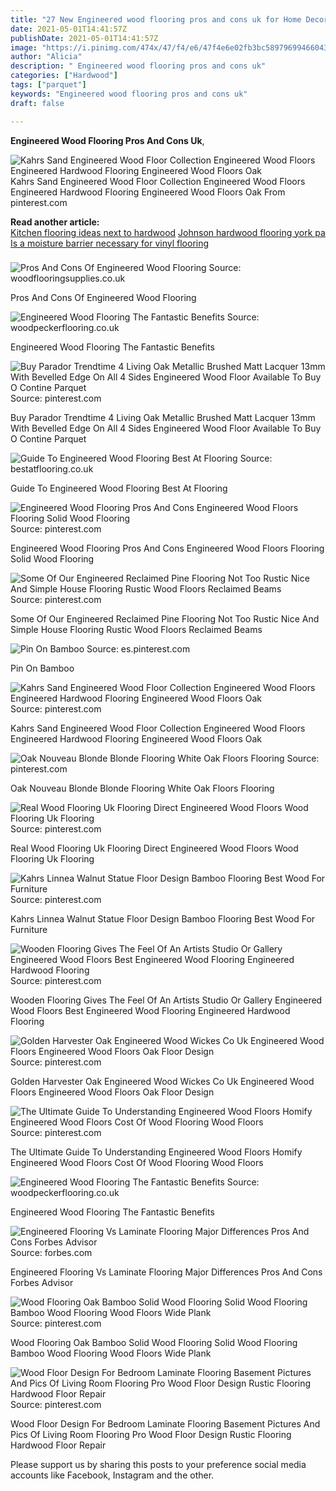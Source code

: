 ```yaml
---
title: "27 New Engineered wood flooring pros and cons uk for Home Decor"
date: 2021-05-01T14:41:57Z
publishDate: 2021-05-01T14:41:57Z
image: "https://i.pinimg.com/474x/47/f4/e6/47f4e6e02fb3bc589796994660430746.jpg"
author: "Alicia"
description: " Engineered wood flooring pros and cons uk"
categories: ["Hardwood"]
tags: ["parquet"]
keywords: "Engineered wood flooring pros and cons uk"
draft: false

---
```

<!-- Head tag Code -->
**Engineered Wood Flooring Pros And Cons Uk**, 

![Kahrs Sand Engineered Wood Floor Collection Engineered Wood Floors Engineered Hardwood Flooring Engineered Wood Floors Oak](https://i.pinimg.com/originals/8e/d3/80/8ed380fb20e688e08fc8c1f1cf943437.jpg "Kahrs Sand Engineered Wood Floor Collection Engineered Wood Floors Engineered Hardwood Flooring Engineered Wood Floors Oak")
Kahrs Sand Engineered Wood Floor Collection Engineered Wood Floors Engineered Hardwood Flooring Engineered Wood Floors Oak From pinterest.com

**Read another article:**  
[Kitchen flooring ideas next to hardwood](/kitchen-flooring-ideas-next-to-hardwood/)
[Johnson hardwood flooring york pa](/johnson-hardwood-flooring-york-pa/)
[Is a moisture barrier necessary for vinyl flooring](/is-a-moisture-barrier-necessary-for-vinyl-flooring/)




### 

 


![Pros And Cons Of Engineered Wood Flooring](https://woodflooringsupplies.co.uk/wp-content/uploads/2019/06/189mm-Clay-Grey-Engineered-Oak-Flooring-Brushed-Matt-Lacquered.jpg "Pros And Cons Of Engineered Wood Flooring")
Source: woodflooringsupplies.co.uk

Pros And Cons Of Engineered Wood Flooring  

![Engineered Wood Flooring The Fantastic Benefits](https://assets.woodpeckerflooring.co.uk/2016/12/15105741/Graphic.jpeg "Engineered Wood Flooring The Fantastic Benefits")
Source: woodpeckerflooring.co.uk

Engineered Wood Flooring The Fantastic Benefits  

![Buy Parador Trendtime 4 Living Oak Metallic Brushed Matt Lacquer 13mm With Bevelled Edge On All 4 Sides Engineered Wood Floor Available To Buy O Contine Parquet](https://i.pinimg.com/originals/55/03/05/550305c4578fc05c10a0c6bb87d44aaf.jpg "Buy Parador Trendtime 4 Living Oak Metallic Brushed Matt Lacquer 13mm With Bevelled Edge On All 4 Sides Engineered Wood Floor Available To Buy O Contine Parquet")
Source: pinterest.com

Buy Parador Trendtime 4 Living Oak Metallic Brushed Matt Lacquer 13mm With Bevelled Edge On All 4 Sides Engineered Wood Floor Available To Buy O Contine Parquet  

![Guide To Engineered Wood Flooring Best At Flooring](https://www.bestatflooring.co.uk/wp-content/uploads/2014/11/elka-real-wood-engineered-flooring-rural-oak.jpg "Guide To Engineered Wood Flooring Best At Flooring")
Source: bestatflooring.co.uk

Guide To Engineered Wood Flooring Best At Flooring  

![Engineered Wood Flooring Pros And Cons Engineered Wood Floors Flooring Solid Wood Flooring](https://i.pinimg.com/originals/0a/5a/7a/0a5a7ad66ce56b4946a99376422bcf62.png "Engineered Wood Flooring Pros And Cons Engineered Wood Floors Flooring Solid Wood Flooring")
Source: pinterest.com

Engineered Wood Flooring Pros And Cons Engineered Wood Floors Flooring Solid Wood Flooring  

![Some Of Our Engineered Reclaimed Pine Flooring Not Too Rustic Nice And Simple House Flooring Rustic Wood Floors Reclaimed Beams](https://i.pinimg.com/originals/dd/47/14/dd4714be3ae418792d45f02e2922602d.jpg "Some Of Our Engineered Reclaimed Pine Flooring Not Too Rustic Nice And Simple House Flooring Rustic Wood Floors Reclaimed Beams")
Source: pinterest.com

Some Of Our Engineered Reclaimed Pine Flooring Not Too Rustic Nice And Simple House Flooring Rustic Wood Floors Reclaimed Beams  

![Pin On Bamboo](https://i.pinimg.com/originals/6d/02/97/6d029721327423051f8a673dfad3471b.jpg "Pin On Bamboo")
Source: es.pinterest.com

Pin On Bamboo  

![Kahrs Sand Engineered Wood Floor Collection Engineered Wood Floors Engineered Hardwood Flooring Engineered Wood Floors Oak](https://i.pinimg.com/originals/8e/d3/80/8ed380fb20e688e08fc8c1f1cf943437.jpg "Kahrs Sand Engineered Wood Floor Collection Engineered Wood Floors Engineered Hardwood Flooring Engineered Wood Floors Oak")
Source: pinterest.com

Kahrs Sand Engineered Wood Floor Collection Engineered Wood Floors Engineered Hardwood Flooring Engineered Wood Floors Oak  

![Oak Nouveau Blonde Blonde Flooring White Oak Floors Flooring](https://i.pinimg.com/474x/f2/b9/f1/f2b9f1d34434778ca0adbe44a51d611f.jpg "Oak Nouveau Blonde Blonde Flooring White Oak Floors Flooring")
Source: pinterest.com

Oak Nouveau Blonde Blonde Flooring White Oak Floors Flooring  

![Real Wood Flooring Uk Flooring Direct Engineered Wood Floors Wood Flooring Uk Flooring](https://i.pinimg.com/736x/81/42/d5/8142d50744d102e7c820faaef1b8d1a7.jpg "Real Wood Flooring Uk Flooring Direct Engineered Wood Floors Wood Flooring Uk Flooring")
Source: pinterest.com

Real Wood Flooring Uk Flooring Direct Engineered Wood Floors Wood Flooring Uk Flooring  

![Kahrs Linnea Walnut Statue Floor Design Bamboo Flooring Best Wood For Furniture](https://i.pinimg.com/474x/2f/fd/2a/2ffd2aff1bfb4b2bf8c5e61a15d3c678.jpg "Kahrs Linnea Walnut Statue Floor Design Bamboo Flooring Best Wood For Furniture")
Source: pinterest.com

Kahrs Linnea Walnut Statue Floor Design Bamboo Flooring Best Wood For Furniture  

![Wooden Flooring Gives The Feel Of An Artists Studio Or Gallery Engineered Wood Floors Best Engineered Wood Flooring Engineered Hardwood Flooring](https://i.pinimg.com/originals/64/4d/fa/644dfa788bba82f4c6dcce0879bd655a.jpg "Wooden Flooring Gives The Feel Of An Artists Studio Or Gallery Engineered Wood Floors Best Engineered Wood Flooring Engineered Hardwood Flooring")
Source: pinterest.com

Wooden Flooring Gives The Feel Of An Artists Studio Or Gallery Engineered Wood Floors Best Engineered Wood Flooring Engineered Hardwood Flooring  

![Golden Harvester Oak Engineered Wood Wickes Co Uk Engineered Wood Floors Engineered Wood Floors Oak Floor Design](https://i.pinimg.com/originals/8f/96/96/8f9696779af873b446aa0738099c1774.jpg "Golden Harvester Oak Engineered Wood Wickes Co Uk Engineered Wood Floors Engineered Wood Floors Oak Floor Design")
Source: pinterest.com

Golden Harvester Oak Engineered Wood Wickes Co Uk Engineered Wood Floors Engineered Wood Floors Oak Floor Design  

![The Ultimate Guide To Understanding Engineered Wood Floors Homify Engineered Wood Floors Cost Of Wood Flooring Wood Floors](https://i.pinimg.com/736x/24/57/2c/24572cdba71a00b62b8cedcc436b99af.jpg "The Ultimate Guide To Understanding Engineered Wood Floors Homify Engineered Wood Floors Cost Of Wood Flooring Wood Floors")
Source: pinterest.com

The Ultimate Guide To Understanding Engineered Wood Floors Homify Engineered Wood Floors Cost Of Wood Flooring Wood Floors  

![Engineered Wood Flooring The Fantastic Benefits](https://assets.woodpeckerflooring.co.uk/2016/12/02140002/Berkeley-White-Oak-Flooring-Roomset-2.jpg "Engineered Wood Flooring The Fantastic Benefits")
Source: woodpeckerflooring.co.uk

Engineered Wood Flooring The Fantastic Benefits  

![Engineered Flooring Vs Laminate Flooring Major Differences Pros And Cons Forbes Advisor](https://thumbor.forbes.com/thumbor/fit-in/900x510/https://www.forbes.com/advisor/wp-content/uploads/2021/05/featured-image-laminate-flooring.jpeg.jpg "Engineered Flooring Vs Laminate Flooring Major Differences Pros And Cons Forbes Advisor")
Source: forbes.com

Engineered Flooring Vs Laminate Flooring Major Differences Pros And Cons Forbes Advisor  

![Wood Flooring Oak Bamboo Solid Wood Flooring Solid Wood Flooring Bamboo Wood Flooring Wood Floors Wide Plank](https://i.pinimg.com/600x315/b8/3d/67/b83d67bb94000855fe3f5d6be952dceb.jpg "Wood Flooring Oak Bamboo Solid Wood Flooring Solid Wood Flooring Bamboo Wood Flooring Wood Floors Wide Plank")
Source: pinterest.com

Wood Flooring Oak Bamboo Solid Wood Flooring Solid Wood Flooring Bamboo Wood Flooring Wood Floors Wide Plank  

![Wood Floor Design For Bedroom Laminate Flooring Basement Pictures And Pics Of Living Room Flooring Pro Wood Floor Design Rustic Flooring Hardwood Floor Repair](https://i.pinimg.com/474x/47/f4/e6/47f4e6e02fb3bc589796994660430746.jpg "Wood Floor Design For Bedroom Laminate Flooring Basement Pictures And Pics Of Living Room Flooring Pro Wood Floor Design Rustic Flooring Hardwood Floor Repair")
Source: pinterest.com

Wood Floor Design For Bedroom Laminate Flooring Basement Pictures And Pics Of Living Room Flooring Pro Wood Floor Design Rustic Flooring Hardwood Floor Repair  

Please support us by sharing this posts to your preference social media accounts like Facebook, Instagram and the other.

